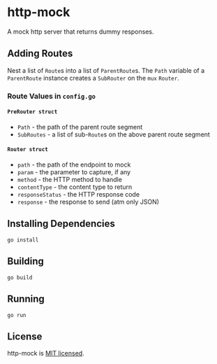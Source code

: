 # http-mock
A mock http server that returns dummy responses.

## Adding Routes
Nest a list of `Route`s into a list of `ParentRoute`s. The `Path` variable of a `ParentRoute` instance creates a `SubRouter` on the `mux` `Router`.

### Route Values in `config.go`
#### `PreRouter struct`
- `Path` - the path of the parent route segment
- `SubRoutes` - a list of sub-`Route`s on the above parent route segment

#### `Router struct`
- `path` - the path of the endpoint to mock
- `param` - the parameter to capture, if any
- `method` - the HTTP method to handle
- `contentType` - the content type to return
- `responseStatus` -  the HTTP response code
- `response` - the response to send (atm only JSON)

## Installing Dependencies
`go install`

## Building
`go build`

## Running
`go run`

## License
http-mock is [MIT licensed](https://github.com/claudemuller/http-mock/new/master?filename=LICENSE.md).
